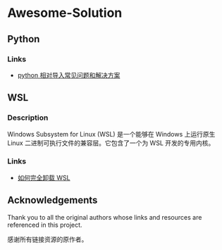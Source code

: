 # Awesome-Solution

## Python

### Links

- [python 相对导入常见问题和解决方案](https://blog.csdn.net/qq_41767116/article/details/120408040)

## WSL

### Description

Windows Subsystem for Linux (WSL) 是一个能够在 Windows 上运行原生 Linux 二进制可执行文件的兼容层。它包含了一个为 WSL 开发的专用内核。

### Links

- [如何完全卸载 WSL](https://www.cnblogs.com/xietianjiao/p/18080490)

## Acknowledgements

Thank you to all the original authors whose links and resources are referenced in this project.

感谢所有链接资源的原作者。
